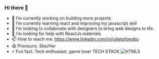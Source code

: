 ### Hi there 👋

- 🔭 I’m currently working on building more projects
- 🌱 I’m currently learning react and improving my javascript skill
- 👯 I’m looking to collaborate with designers to bring web designs to life.
- 🤔 I’m looking for help with ReactJs materials 
- 📫 How to reach me: https://www.linkedin.com/in/julietofoegbu
- 😄 Pronouns: She/Her
- ⚡ Fun fact: Tech enthusiast, game lover
 TECH STACK
 ![HTML5](https://img.shields.io/badge/html5-%23E34F26.svg?style=for-the-badge&logo=html5&logoColor=white)
